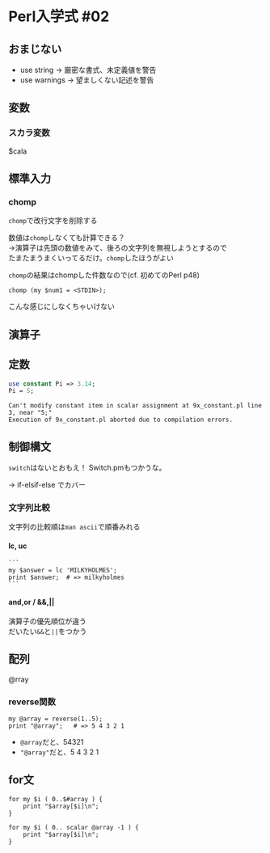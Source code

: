 # Perl入学式 #02

## おまじない

* use string -> 厳密な書式、未定義値を警告
* use warnings -> 望ましくない記述を警告

## 変数

### スカラ変数

$cala

## 標準入力

### chomp

`chomp`で改行文字を削除する

数値は`chomp`しなくても計算できる？  
    →演算子は先頭の数値をみて、後ろの文字列を無視しようとするので  
    たまたまうまくいってるだけ。`chomp`したほうがよい

`chomp`の結果はchompした件数なので(cf. 初めてのPerl p48)

```
chomp (my $num1 = <STDIN>);
```

こんな感じにしなくちゃいけない

## 演算子

## 定数
 
``` constant.pl
use constant Pi => 3.14;
Pi = 5;
```

```
Can't modify constant item in scalar assignment at 9x_constant.pl line 3, near "5;"
Execution of 9x_constant.pl aborted due to compilation errors.
```

## 制御構文

`switch`はないとおもえ！
Switch.pmもつかうな。

→ if-elsif-else でカバー

### 文字列比較

文字列の比較順は`man ascii`で順番みれる

#### lc, uc

    ```
    my $answer = lc 'MILKYHOLMES';
    print $answer;  # => milkyholmes
    ```
#### and,or / &&,||

演算子の優先順位が違う  
だいたい`&&`と`||`をつかう

## 配列

@rray

### reverse関数

```
my @array = reverse(1..5);
print "@array";   # => 5 4 3 2 1
```

* `@array`だと、54321
* `"@array"`だと、5 4 3 2 1

## for文

```
for my $i ( 0..$#array ) {
    print "$array[$i]\n";
}

for my $i ( 0.. scalar @array -1 ) {
    print "$array[$i]\n";
}
```

